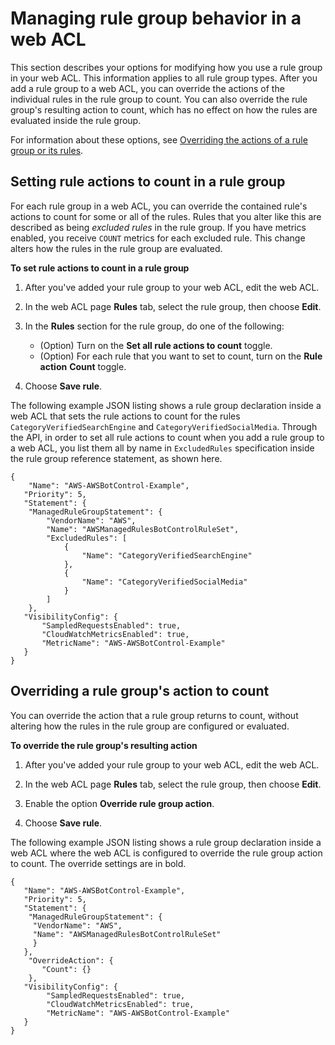 # Managing rule group behavior in a web ACL<a name="web-acl-rule-group-settings"></a>

This section describes your options for modifying how you use a rule group in your web ACL\. This information applies to all rule group types\. After you add a rule group to a web ACL, you can override the actions of the individual rules in the rule group to count\. You can also override the rule group's resulting action to count, which has no effect on how the rules are evaluated inside the rule group\. 

For information about these options, see [Overriding the actions of a rule group or its rules](web-acl-rule-group-override-options.md)\.

## Setting rule actions to count in a rule group<a name="web-acl-rule-group-rule-to-count"></a>

For each rule group in a web ACL, you can override the contained rule's actions to count for some or all of the rules\. Rules that you alter like this are described as being *excluded rules* in the rule group\. If you have metrics enabled, you receive `COUNT` metrics for each excluded rule\. This change alters how the rules in the rule group are evaluated\.

**To set rule actions to count in a rule group**

1. After you've added your rule group to your web ACL, edit the web ACL\. 

1. In the web ACL page **Rules** tab, select the rule group, then choose **Edit**\. 

1. In the **Rules** section for the rule group, do one of the following: 
   + \(Option\) Turn on the **Set all rule actions to count** toggle\.
   + \(Option\) For each rule that you want to set to count, turn on the **Rule action** **Count** toggle\. 

1. Choose **Save rule**\.

The following example JSON listing shows a rule group declaration inside a web ACL that sets the rule actions to count for the rules `CategoryVerifiedSearchEngine` and `CategoryVerifiedSocialMedia`\. Through the API, in order to set all rule actions to count when you add a rule group to a web ACL, you list them all by name in `ExcludedRules` specification inside the rule group reference statement, as shown here\.

```
{
    "Name": "AWS-AWSBotControl-Example",
   "Priority": 5, 
   "Statement": {
    "ManagedRuleGroupStatement": {
        "VendorName": "AWS",
        "Name": "AWSManagedRulesBotControlRuleSet",
        "ExcludedRules": [
            {
                "Name": "CategoryVerifiedSearchEngine"
            },
            {
                "Name": "CategoryVerifiedSocialMedia"
            }
        ]
    },
   "VisibilityConfig": {
       "SampledRequestsEnabled": true,
       "CloudWatchMetricsEnabled": true,
       "MetricName": "AWS-AWSBotControl-Example"
   }
}
```

## Overriding a rule group's action to count<a name="web-acl-rule-group-action-override"></a>

You can override the action that a rule group returns to count, without altering how the rules in the rule group are configured or evaluated\. 

**To override the rule group's resulting action**

1. After you've added your rule group to your web ACL, edit the web ACL\. 

1. In the web ACL page **Rules** tab, select the rule group, then choose **Edit**\. 

1. Enable the option **Override rule group action**\. 

1. Choose **Save rule**\.

The following example JSON listing shows a rule group declaration inside a web ACL where the web ACL is configured to override the rule group action to count\. The override settings are in bold\. 

```
{
   "Name": "AWS-AWSBotControl-Example",
   "Priority": 5,  
   "Statement": {
    "ManagedRuleGroupStatement": {
     "VendorName": "AWS",
     "Name": "AWSManagedRulesBotControlRuleSet"
     }
   },
    "OverrideAction": {
       "Count": {}
    },
   "VisibilityConfig": {
        "SampledRequestsEnabled": true,
        "CloudWatchMetricsEnabled": true,
        "MetricName": "AWS-AWSBotControl-Example"
   }
}
```
